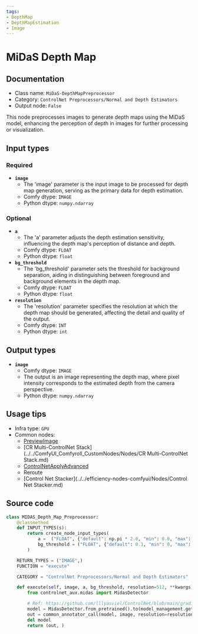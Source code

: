 ```yaml
---
tags:
- DepthMap
- DepthMapEstimation
- Image
---
```


# MiDaS Depth Map
## Documentation
- Class name: `MiDaS-DepthMapPreprocessor`
- Category: `ControlNet Preprocessors/Normal and Depth Estimators`
- Output node: `False`

This node preprocesses images to generate depth maps using the MiDaS model, enhancing the perception of depth in images for further processing or visualization.
## Input types
### Required
- **`image`**
    - The 'image' parameter is the input image to be processed for depth map generation, serving as the primary data for depth estimation.
    - Comfy dtype: `IMAGE`
    - Python dtype: `numpy.ndarray`
### Optional
- **`a`**
    - The 'a' parameter adjusts the depth estimation sensitivity, influencing the depth map's perception of distance and depth.
    - Comfy dtype: `FLOAT`
    - Python dtype: `float`
- **`bg_threshold`**
    - The 'bg_threshold' parameter sets the threshold for background separation, aiding in distinguishing between foreground and background elements in the depth map.
    - Comfy dtype: `FLOAT`
    - Python dtype: `float`
- **`resolution`**
    - The 'resolution' parameter specifies the resolution at which the depth map should be generated, affecting the detail and quality of the output.
    - Comfy dtype: `INT`
    - Python dtype: `int`
## Output types
- **`image`**
    - Comfy dtype: `IMAGE`
    - The output is an image representing the depth map, where pixel intensity corresponds to the estimated depth from the camera perspective.
    - Python dtype: `numpy.ndarray`
## Usage tips
- Infra type: `GPU`
- Common nodes:
    - [PreviewImage](../../Comfy/Nodes/PreviewImage.md)
    - [CR Multi-ControlNet Stack](../../ComfyUI_Comfyroll_CustomNodes/Nodes/CR Multi-ControlNet Stack.md)
    - [ControlNetApplyAdvanced](../../Comfy/Nodes/ControlNetApplyAdvanced.md)
    - Reroute
    - [Control Net Stacker](../../efficiency-nodes-comfyui/Nodes/Control Net Stacker.md)



## Source code
```python
class MIDAS_Depth_Map_Preprocessor:
    @classmethod
    def INPUT_TYPES(s):
        return create_node_input_types(
            a =  ("FLOAT", {"default": np.pi * 2.0, "min": 0.0, "max": np.pi * 5.0, "step": 0.05}),
            bg_threshold = ("FLOAT", {"default": 0.1, "min": 0, "max": 1, "step": 0.05})
        )

    RETURN_TYPES = ("IMAGE",)
    FUNCTION = "execute"

    CATEGORY = "ControlNet Preprocessors/Normal and Depth Estimators"

    def execute(self, image, a, bg_threshold, resolution=512, **kwargs):
        from controlnet_aux.midas import MidasDetector

        # Ref: https://github.com/lllyasviel/ControlNet/blob/main/gradio_depth2image.py
        model = MidasDetector.from_pretrained().to(model_management.get_torch_device())
        out = common_annotator_call(model, image, resolution=resolution, a=a, bg_th=bg_threshold)
        del model
        return (out, )

```

